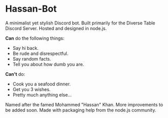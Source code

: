 # Hassan-Bot
A minimalist yet stylish Discord bot.
Built primarily for the Diverse Table Discord Server. Hosted and designed in node.js.

**Can** do the following things:
- Say hi back.
- Be rude and disrespectful.
- Say random facts.
- Tell you about how dumb you are.

**Can't** do:
- Cook you a seafood dinner.
- Get you 3 wishes.
- Pretty much anything else...

Named after the famed Mohammed "Hassan" Khan. More improvements to be added soon.
Made with packaging help from the node.js community.
